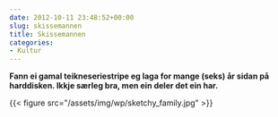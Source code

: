 ```yaml
---
date: 2012-10-11 23:48:52+00:00
slug: skissemannen
title: Skissemannen
categories:
- Kultur
---
```


**Fann ei gamal teikneseriestripe eg laga for mange (seks) år sidan på harddisken. Ikkje særleg bra, men ein deler det ein har.**


{{< figure src="/assets/img/wp/sketchy_family.jpg" >}}
